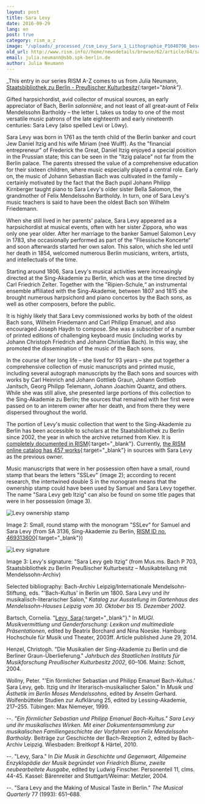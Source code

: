 ```yaml
---
layout: post
title: Sara Levy
date: 2016-09-29
lang: en
post: true
category: rism_a_z
image: "/uploads/_processed_/csm_Levy_Sara_1_Lithographie_P1040796_beschn_1d641954c0.jpg"
old_url: http://www.rism.info//home/newsdetails/browse/62/article/64/sara-levy.html
email: julia.neumann@sbb.spk-berlin.de
author: Julia Neumann
---
```



_This entry in our series RISM A-Z comes to us from Julia Neumann, [Staatsbibliothek zu Berlin - Preußischer Kulturbesitz](http://staatsbibliothek-berlin.de/die-staatsbibliothek/abteilungen/musik/){:target="_blank"}._

Gifted harpsichordist, avid collector of musical sources, an early appreciator of Bach, Berlin _salonnière_, and not least of all great-aunt of Felix Mendelssohn Bartholdy – the letter L takes us today to one of the most versatile music patrons of the late eighteenth and early nineteenth centuries: Sara Levy (also spelled Levi or Löwy).

Sara Levy was born in 1761 as the tenth child of the Berlin banker and court Jew Daniel Itzig and his wife Miriam (neé Wulff). As the "financial entrepreneur" of Frederick the Great, Daniel Itzig enjoyed a special position in the Prussian state; this can be seen in the "Itzig palace" not far from the Berlin palace. The parents stressed the value of a comprehensive education for their sixteen children, where music especially played a central role. Early on, the music of Johann Sebastian Bach was cultivated in the family – certainly motivated by the fact that the Bach pupil Johann Philipp Kirnberger taught piano to Sara Levy's older sister Bella Salomon, the grandmother of Felix Mendelssohn Bartholdy. In turn, one of Sara Levy's music teachers is said to have been the oldest Bach son Wilhelm Friedemann.

When she still lived in her parents' palace, Sara Levy appeared as a harpsichordist at musical events, often with her sister Zippora, who was only one year older. After her marriage to the banker Samuel Salomon Levy in 1783, she occasionally performed as part of the "Fliessische Koncerte“ and soon afterwards started her own salon. This salon, which she led until her death in 1854, welcomed numerous Berlin musicians, writers, artists, and intellectuals of the time.

Starting around 1806, Sara Levy's musical activities were increasingly directed at the Sing-Akademie zu Berlin, which was at the time directed by Carl Friedrich Zelter. Together with the "Ripien-Schule,“ an instrumental ensemble affiliated with the Sing-Akademie, between 1807 and 1815 she brought numerous harpsichord and piano concertos by the Bach sons, as well as other composers, before the public.

It is highly likely that Sara Levy commissioned works by both of the oldest Bach sons, Wilhelm Friedemann and Carl Philipp Emanuel, and also encouraged Joseph Haydn to compose. She was a subscriber of a number of printed editions of challenging keyboard music (including works by Johann Christoph Friedrich and Johann Christian Bach). In this way, she promoted the dissemination of the music of the Bach sons.

In the course of her long life – she lived for 93 years – she put together a comprehensive collection of music manuscripts and printed music, including several autograph manuscripts by the Bach sons and sources with works by Carl Heinrich and Johann Gottlieb Graun, Johann Gottlieb Janitsch, Georg Philipp Telemann, Johann Joachim Quantz, and others. While she was still alive, she presented large portions of this collection to the Sing-Akademie zu Berlin; the sources that remained with her first were passed on to an interem owner after her death, and from there they were dispersed throughout the world.

The portion of Levy's music collection that went to the Sing-Akademie zu Berlin has been accessible to scholars at the Staatsbibliothek zu Berlin since 2002, the year in which the archive returned from Kiev. It is [completely documented in RISM](/library_stocks/2011/05/13/holdings-of-the-berlin-singakademie-cataloged.html){:target="_blank"}. Currently, [the RISM online catalog has 457 works](https://opac.rism.info/search?View=rism&q=sara+levy&Language=en){:target="_blank"} in sources with Sara Levy as the previous owner.

Music manuscripts that were in her possession often have a small, round stamp that bears the letters "SSLev" (image 2); according to recent research, the intertwined double S in the monogram means that the ownership stamp could have been used by Samuel and Sara Levy together. The name "Sara Levy geb Itzig" can also be found on some title pages that were in her possession (image 3).

![Levy ownership stamp](http://rism.info/fileadmin/content/news/Levy_Sara_2_besitzstempel.JPG)

Image 2: Small, round stamp with the monogram "SSLev“ for Samuel and Sara Levy (from SA 3136, Sing-Akademie zu Berlin, [RISM ID no. 469313600](https://opac.rism.info/search?id=469313600){:target="_blank"})



![Levy signature](http://rism.info/fileadmin/content/news/Levy_Sara_3_Namenszug_P1040802_beschn.JPG)

Image 3: Levy's signature: "Sara Levy geb Itzig“ (from Mus.ms. Bach P 703, Staatsbibliothek zu Berlin Preußischer Kulturbesitz – Musikabteilung mit Mendelssohn-Archiv)



Selected bibliography:
Bach-Archiv Leipzig/Internationale Mendelsohn-Stiftung, eds. "'Bach-Kultus' in Berlin um 1800. Sara Levy und ihr musikalisch-literarischer Salon," _Katalog zur Ausstellung im Gartenhaus des Mendelssohn-Hauses Leipzig vom 30. Oktober bis 15. Dezember 2002_.

Bartsch, Cornelia. "[Levy, Sara](http://mugi.hfmt-hamburg.de/Artikel/Sara_Levy){:target="_blank"}." In _MUGI. Musikvermittlung und Genderforschung: Lexikon und multimediale Präsentationen_, edited by Beatrix Borchard and Nina Noeske. Hamburg: Hochschule für Musik und Theater, 2003ff. Article published June 29, 2014.

Henzel, Christoph. "Die Musikalien der Sing-Akademie zu Berlin und die Berliner Graun-Überlieferung." _Jahrbuch des Staatlichen Instituts für Musikforschung Preußischer Kulturbesitz 2002_, 60–106. Mainz: Schott, 2004.

Wollny, Peter. "'Ein förmlicher Sebastian und Philipp Emanuel Bach-Kultus.’ Sara Levy, geb. Itzig und ihr literarisch-musikalischer Salon." In _Musik und Ästhetik im Berlin Moses Mendelssohns_, edited by Anselm Gerhard. Wolfenbütteler Studien zur Aufklärung 25, edited by Lessing-Akademie, 217–255. Tübingen: Max Niemeyer, 1999.

--. _"Ein förmlicher Sebastian und Philipp Emanuel Bach-Kultus." Sara Levy und ihr musikalisches Wirken. Mit einer Dokumentensammlung zur musikalischen Familiengeschichte der Vorfahren von Felix Mendelssohn Bartholdy_. Beiträge zur Geschichte der Bach-Rezeption 2, edited by Bach-Archiv Leipzig. Wiesbaden: Breitkopf & Härtel, 2010.

--. "Levy, Sara." In _Die Musik in Geschichte und Gegenwart, Allgemeine Enzyklopädie der Musik begründet von Friedrich Blume, zweite neubearbeitete Ausgabe_, edited by Ludwig Finscher. Personenteil 11, clms. 44-45. Kassel: Bärenreiter and Stuttgart/Weimar: Metzler, 2004.

--. "Sara Levy and the Making of Musical Taste in Berlin." _The Musical Quarterly_ 77 (1993): 651–688.



<script type="text/javascript">var switchTo5x=true;</script><script type="text/javascript" src="http://w.sharethis.com/button/buttons.js"></script><script type="text/javascript">stLight.options({publisher: "9b601438-1ce1-49d8-bfd7-9cff5df54c17", doNotHash: false, doNotCopy: false, hashAddressBar: false});</script>